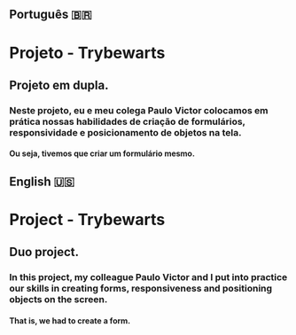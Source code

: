 ## Português 🇧🇷

# Projeto - Trybewarts

## Projeto em dupla.

### Neste projeto, eu e meu colega Paulo Victor colocamos em prática nossas habilidades de criação de formulários, responsividade e posicionamento de objetos na tela.

#### Ou seja, tivemos que criar um formulário mesmo.

## English 🇺🇸

# Project - Trybewarts

## Duo project.

### In this project, my colleague Paulo Victor and I put into practice our skills in creating forms, responsiveness and positioning objects on the screen.

#### That is, we had to create a form.